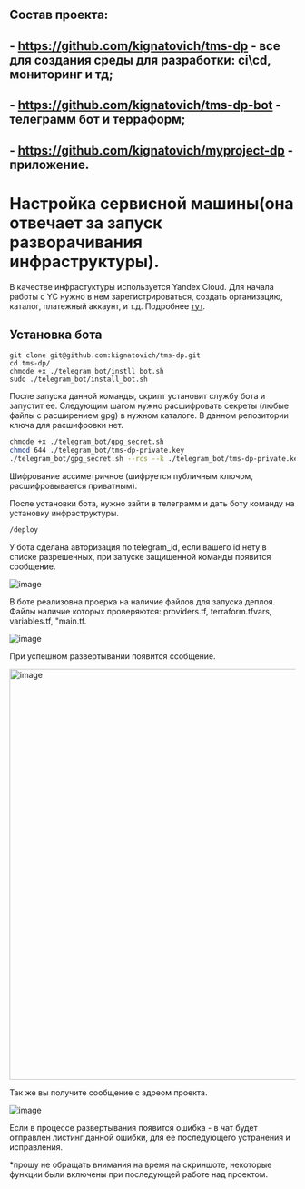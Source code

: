 ## Состав проекта: 
## - https://github.com/kignatovich/tms-dp - все для создания среды для разработки: ci\cd, мониторинг и тд;
## - https://github.com/kignatovich/tms-dp-bot - телеграмм бот и терраформ;
## - https://github.com/kignatovich/myproject-dp - приложение.

# Настройка сервисной машины(она отвечает за запуск разворачивания инфраструктуры).
В качестве инфрастуктуры используется Yandex Cloud.
Для начала работы с YC нужно в нем зарегистрироваться, создать организацию, каталог, платежный аккаунт, и т.д.
Подробнее [тут](https://cloud.yandex.ru/docs/getting-started/).

## Установка бота
```shell
git clone git@github.com:kignatovich/tms-dp.git
cd tms-dp/
chmode +x ./telegram_bot/instll_bot.sh
sudo ./telegram_bot/install_bot.sh
```
После запуска данной команды, скрипт установит службу бота и запустит ее. 
Cледующим шагом нужно расшифровать секреты (любые файлы с расширением gpg) в нужном каталоге.
В данном репозитории ключа для расшифровки нет.
```bash
chmode +x ./telegram_bot/gpg_secret.sh
chmod 644 ./telegram_bot/tms-dp-private.key
./telegram_bot/gpg_secret.sh --rcs --k ./telegram_bot/tms-dp-private.key ./telegram_bot/terraform/create_infra/
```
Шифрование ассиметричное (шифруется публичным ключом, расшифровывается приватным).

После установки бота, нужно зайти в телеграмм и дать боту команду на установку инфраструктуры.
```bash
/deploy
```

У бота сделана авторизация по telegram_id, если вашего id нету в списке разрешенных, при запуске защищенной команды появится сообщение.

![image](https://github.com/kignatovich/tms-dp-bot/assets/110161538/0f5d176c-ef04-432c-847d-1f180db66470)



В боте реализовна проерка на наличие файлов для запуска деплоя.
Файлы наличие которых проверяются: providers.tf, terraform.tfvars, variables.tf, "main.tf.

![image](https://github.com/kignatovich/tms-dp-bot/assets/110161538/21c89ac0-f555-40c6-9ec4-d39266cf473f)


При успешном развертывании появится ссобщение.

<img width="723" alt="image" src="https://github.com/kignatovich/tms-dp-bot/assets/110161538/f8664ee9-d3c4-404f-ba32-45a3c6d056bc">


Так же вы получите сообщение c адреом проекта.

![image](https://github.com/kignatovich/tms-dp-bot/assets/110161538/ccde305b-04d8-468d-923a-f595accb1c4b)


Если в процессе развертывания появится ошибка - в чат будет отправлен листинг данной ошибки, для ее последующего устранения и исправления.

*прошу не обращать внимания на время на скриншоте, некоторые функции были включены при последующей работе над проектом.


